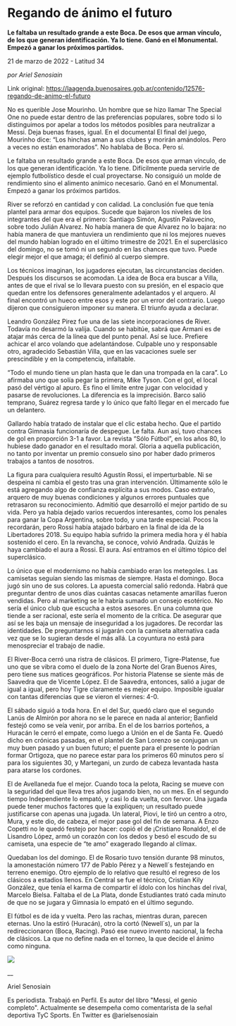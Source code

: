 # Regando de ánimo el futuro

**Le faltaba un resultado grande a este Boca. De esos que arman vínculo, de los que generan identificación. Ya lo tiene. Ganó en el Monumental. Empezó a ganar los próximos partidos.**

21 de marzo de 2022 - Latitud 34

_por Ariel Senosiain_

Link original: https://laagenda.buenosaires.gob.ar/contenido/12576-regando-de-animo-el-futuro



No es querible Jose Mourinho. Un hombre que se hizo llamar The Special One no puede estar dentro de las preferencias populares, sobre todo si lo distinguimos por apelar a todos los métodos posibles para neutralizar a Messi. Deja buenas frases, igual. En el documental El final del juego, Mourinho dice: “Los hinchas aman a sus clubes y morirán amándolos. Pero a veces no están enamorados”. No hablaba de Boca. Pero sí.




Le faltaba un resultado grande a este Boca. De esos que arman vínculo, de los que generan identificación. Ya lo tiene. Difícilmente pueda servirle de ejemplo futbolístico desde el cual proyectarse. No consiguió un molde de rendimiento sino el alimento anímico necesario. Ganó en el Monumental. Empezó a ganar los próximos partidos.




River se reforzó en cantidad y con calidad. La conclusión fue que tenía plantel para armar dos equipos. Sucede que bajaron los niveles de los integrantes del que era el primero: Santiago Simón, Agustín Palavecino, sobre todo Julián Alvarez. No había manera de que Alvarez no lo bajara: no había manera de que mantuviera un rendimiento que ni los mejores nueves del mundo habían logrado en el último trimestre de 2021. En el superclásico del domingo, no se tomó ni un segundo en las chances que tuvo. Puede elegir mejor el que amaga; él definió al cuerpo siempre.




Los técnicos imaginan, los jugadores ejecutan, las circunstancias deciden. Después los discursos se acomodan. La idea de Boca era buscar a Villa, antes de que el rival se lo llevara puesto con su presión, en el espacio que quedan entre los defensores generalmente adelantados y el arquero. Al final encontró un hueco entre esos y este por un error del contrario. Luego dijeron que consiguieron imponer su manera. El triunfo ayuda a declarar.




Leandro González Pirez fue una de las siete incorporaciones de River. Todavía no desarmó la valija. Cuando se habitúe, sabrá que Armani es de atajar más cerca de la línea que del punto penal. Así se luce. Prefiere achicar el arco volando que adelantándose. Culpable uno y responsable otro, agradecido Sebastián Villa, que en las vacaciones suele ser prescindible y en la competencia, infaltable.




“Todo el mundo tiene un plan hasta que le dan una trompada en la cara”. Lo afirmaba uno que solía pegar la primera, Mike Tyson. Con el gol, el local pasó del vértigo al apuro. Es fino el límite entre jugar con velocidad y pasarse de revoluciones. La diferencia es la imprecisión. Barco salió temprano, Suárez regresa tarde y lo único que faltó llegar en el mercado fue un delantero.




Gallardo había tratado de instalar que el clic estaba hecho. Que el partido contra Gimnasia funcionaría de despegue. Le falta. Aun así, tuvo chances de gol en proporción 3-1 a favor. La revista “Sólo Fútbol”, en los años 80, lo hubiese dado ganador en el resultado moral. Gloria a aquella publicación, no tanto por inventar un premio consuelo sino por haber dado primeros trabajos a tantos de nosotros.




La figura para cualquiera resultó Agustín Rossi, el imperturbable. Ni se despeina ni cambia el gesto tras una gran intervención. Últimamente sólo le está agregando algo de confianza explícita a sus modos. Caso extraño, arquero de muy buenas condiciones y algunos errores puntuales que retrasaron su reconocimiento. Admitió que desarrolló el mejor partido de su vida. Pero ya había dejado varios recuerdos interesantes, como los penales para ganar la Copa Argentina, sobre todo, y una tarde especial. Pocos la recordarán, pero Rossi había atajado bárbaro en la final de ida de la Libertadores 2018. Su equipo había sufrido la primera media hora y él había sostenido el cero. En la revancha, se conoce, volvió Andrada. Quizás le haya cambiado el aura a Rossi. El aura. Así entramos en el último tópico del superclásico.




Lo único que el modernismo no había cambiado eran los metegoles. Las camisetas seguían siendo las mismas de siempre. Hasta el domingo. Boca jugó sin uno de sus colores. La apuesta comercial salió redonda. Habrá que preguntar dentro de unos días cuántas casacas netamente amarillas fueron vendidas. Pero al marketing se le habría sumado un consejo esotérico. No sería el único club que escucha a estos asesores. En una columna que tiende a ser racional, este sería el momento de la crítica. De asegurar que así se les baja un mensaje de inseguridad a los jugadores. De recordar las identidades. De preguntarnos si jugarán con la camiseta alternativa cada vez que se lo sugieran desde el más allá. La coyuntura no está para menospreciar el trabajo de nadie.




El River-Boca cerró una ristra de clásicos. El primero, Tigre-Platense, fue uno que se vibra como el duelo de la zona Norte del Gran Buenos Aires, pero tiene sus matices geográficos. Por historia Platense se siente más de Saavedra que de Vicente López. El de Saavedra, entonces, salió a jugar de igual a igual, pero hoy Tigre claramente es mejor equipo. Imposible igualar con tantas diferencias que se vieron el viernes: 4-0.




El sábado siguió a toda hora. En el del Sur, quedó claro que el segundo Lanús de Almirón por ahora no se le parece en nada al anterior; Banfield festejó como se veía venir, por arriba. En el de los barrios porteños, a Huracán le cerró el empate, como luego a Unión en el de Santa Fe. Quedó dicho en crónicas pasadas, en el plantel de San Lorenzo se conjugan un muy buen pasado y un buen futuro; el puente para el presente lo podrían formar Ortigoza, que no parece estar para los primeros 60 minutos pero sí para los siguientes 30, y Martegani, un zurdo de cabeza levantada hasta para atarse los cordones.




El de Avellaneda fue el mejor. Cuando toca la pelota, Racing se mueve con la seguridad del que lleva tres años jugando bien, no un mes. En el segundo tiempo Independiente lo empató, y casi lo da vuelta, con fervor. Una jugada puede tener muchos factores que la expliquen; un resultado puede justificarse con apenas una jugada. Un lateral, Piovi, le tiró un centro a otro, Mura, y este dio, de cabeza, el mejor pase gol del fin de semana. A Enzo Copetti no le quedó festejo por hacer: copió el de ¡Cristiano Ronaldo!, el de Lisandro López, armó un corazón con los dedos y besó el escudo de su camiseta, una especie de “te amo” exagerado llegando al clímax.




Quedaban los del domingo. El de Rosario tuvo tensión durante 98 minutos, la amonestación número 177 de Pablo Pérez y a Newell´s festejando en terreno enemigo. Otro ejemplo de lo relativo que resultó el regreso de los clásicos a estadios llenos. En Central se fue el técnico, Cristian Kily González, que tenía el karma de compartir el ídolo con los hinchas del rival, Marcelo Bielsa. Faltaba el de La Plata, donde Estudiantes trató cada minuto de que no se jugara y Gimnasia lo empató en el último segundo.




El fútbol es de ida y vuelta. Pero las rachas, mientras duran, parecen eternas. Uno la estiró (Huracán), otro la cortó (Newell´s), un par la redireccionaron (Boca, Racing). Pasó ese nuevo invento nacional, la fecha de clásicos. La que no define nada en el torneo, la que decide el ánimo como ninguna.




[![](https://img.youtube.com/vi/Sc7QW7TY0qg/0.jpg)](https://www.youtube.com/watch?v=Sc7QW7TY0qg)




\_\_




Ariel Senosiain




Es periodista. Trabajó en Perfil. Es autor del libro "Messi, el genio completo". Actualmente se desempeña como comentarista de la señal deportiva TyC Sports. En Twitter es @arielsenosiain



